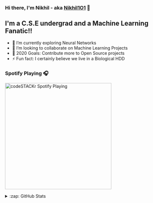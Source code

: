### Hi there, I'm Nikhil - aka [Nikhil1O1][website] 👋


## I'm a C.S.E undergrad and a Machine Learning Fanatic!!

- 🌱 I’m currently exploring Neural Networks
- 👯 I’m looking to collaborate on Machine Learning Projects
- 🥅 2020 Goals: Contribute more to Open Source projects
- ⚡ Fun fact: I certainly believe we live in a Biological HDD

### Spotify Playing 🎧

[<img src="https://now-playing-codestackr.vercel.app/api/spotify-playing" alt="codeSTACKr Spotify Playing" width="350" />](https://open.spotify.com/user/swyqyimdc12jajde4vpwd2x1b)

<details>
  <summary>:zap: GitHub Stats</summary>

  <img align="left" alt="Nikhil's GitHub Stats" src="https://github-readme-stats.vercel.app/api?username=Nikhil1O1&show_icons=true&hide_border=true" />

</details>

[website]: https://auth.geeksforgeeks.org/user/technikue20/articles
[linkedin]: https://www.linkedin.com/in/nikhil-kumar-choudhary-7806a010b/

